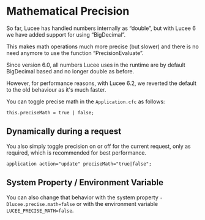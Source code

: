 <!--
{
  "title": "Mathematical Precision",
  "id": "mathematical-precision",
  "since": "6.0",
  "description": "Learn about the switch from double to BigDecimal in Lucee 6 for more precise mathematical operations. This guide provides information on how to change the default behavior if needed.",
  "keywords": [
    "CFML",
    "math",
    "precision",
    "BigDecimal",
    "Lucee",
    "Application.cfc",
    "PrecisionEvaluate"
  ]
}
-->

# Mathematical Precision

So far, Lucee has handled numbers internally as “double”, but with Lucee 6 we have added support for using “BigDecimal”. 

This makes math operations much more precise (but slower) and there is no need anymore to use the function “PrecisionEvaluate”.

Since version 6.0, all numbers Lucee uses in the runtime are by default BigDecimal based and no longer double as before. 

However, for performance reasons, with Lucee 6.2, we reverted the default to the old behaviour as it's much faster.

You can toggle precise math in the `Application.cfc` as follows:

```lucee
this.preciseMath = true | false;
```

## Dynamically during a request

You also simply toggle precision on or off for the current request, only as required, which is recommended for best performance.

```lucee
application action="update" preciseMath="true|false";
```

## System Property / Environment Variable

You can also change that behavior with the system property `-Dlucee.precise.math=false` or with the environment variable `LUCEE_PRECISE_MATH=false`.
